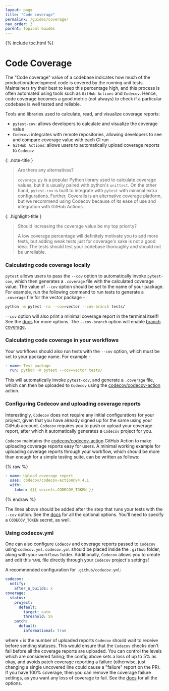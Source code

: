 ```yaml
---
layout: page
title: "Code coverage"
permalink: /guides/coverage/
nav_order: 3
parent: Topical Guides
---
```


{% include toc.html %}

# Code Coverage

The "Code coverage" value of a codebase indicates how much of the
production/development code is covered by the running unit tests. Maintainers
try their best to keep this percentage high, and this process is often automated
using tools such as `GitHub Actions` and `Codecov`. Hence, code coverage becomes
a good metric (not always) to check if a particular codebase is well tested and
reliable.

Tools and libraries used to calculate, read, and visualize coverage reports:

- `pytest-cov`: allows developers to calculate and visualize the coverage value
- `Codecov`: integrates with remote repositories, allowing developers to see and
  compare coverage value with each CI run
- `GitHub Actions`: allows users to automatically upload coverage reports to
  `Codecov`

{: .note-title }

> Are there any alternatives?
>
> `coverage.py` is a popular Python library used to calculate coverage values,
> but it is usually paired with python's `unittest`. On the other hand,
> `pytest-cov` is built to integrate with `pytest` with minimal extra
> configurations. Further, Coveralls is an alternative coverage platform, but we
> recommend using Codecov because of its ease of use and integration with GitHub
> Actions.

{: .highlight-title }

> Should increasing the coverage value be my top priority?
>
> A low coverage percentage will definitely motivate you to add more tests, but
> adding weak tests just for coverage's sake is not a good idea. The tests
> should test your codebase thoroughly and should not be unreliable.

### Calculating code coverage locally

`pytest` allows users to pass the `--cov` option to automatically invoke
`pytest-cov`, which then generates a `.coverage` file with the calculated
coverage value. The value of `--cov` option should be set to the name of your
package. For example, run the following command to run tests to generate a
`.coverage` file for the vector package -

```bash
python -m pytest -ra --cov=vector --cov-branch tests/
```

`--cov` option will also print a minimal coverage report in the terminal itself!
See the [docs](https://pytest-cov.readthedocs.io/en/latest/) for more options.
The `--cov-branch` option will enable
[branch coverage](https://linearb.io/blog/what-is-branch-coverage/).

### Calculating code coverage in your workflows

Your workflows should also run tests with the `--cov` option, which must be set
to your package name. For example -

```yaml
- name: Test package
  run: python -m pytest --cov=vector tests/
```

This will automatically invoke `pytest-cov`, and generate a `.coverage` file,
which can then be uploaded to `Codecov` using the [codecov/codecov-action][]
action.

### Configuring Codecov and uploading coverage reports

Interestingly, `Codecov` does not require any initial configurations for your
project, given that you have already signed up for the same using your GitHub
account. `Codecov` requires you to push or upload your coverage report, after
which it automatically generates a `Codecov` project for you.

`Codecov` maintains the [codecov/codecov-action][] GitHub Action to make
uploading coverage reports easy for users. A minimal working example for
uploading coverage reports through your workflow, which should be more than
enough for a simple testing suite, can be written as follows:

{% raw %}

```yaml
- name: Upload coverage report
  uses: codecov/codecov-action@v4.4.1
  with:
    token: ${{ secrets.CODECOV_TOKEN }}
```

{% endraw %}

The lines above should be added after the step that runs your tests with the
`--cov` option. See the [docs](https://github.com/codecov/codecov-action#usage)
for all the optional options. You'll need to specify a `CODECOV_TOKEN` secret,
as well.

### Using codecov.yml

One can also configure `Codecov` and coverage reports passed to `Codecov` using
`codecov.yml`. `codecov.yml` should be placed inside the `.github` folder, along
with your `workflows` folder. Additionally, `Codecov` allows you to create and
edit this `YAML` file directly through your `Codecov` project's settings!

A recommended configuration for `.github/codecov.yml`:

```yaml
codecov:
  notify:
    after_n_builds: x
coverage:
  status:
    project:
      default:
        target: auto
        threshold: 5%
    patch:
      default:
        informational: true
```

where `x` is the number of uploaded reports `Codecov` should wait to receive
before sending statuses. This would ensure that the `Codecov` checks don't fail
before all the coverage reports are uploaded. You can control the levels which
are considered failing; the config above sets a loss of up to 5% as okay, and
avoids patch coverage reporting a failure (otherwise, just changing a single
uncovered line could cause a "failure" report on the PR). If you have 100%
coverage, then you can remove the coverage failure settings, as you want any
loss of coverage to fail. See the
[docs](https://docs.codecov.com/docs/codecov-yaml) for all the options.

<!-- ### Coverage for projects written in Python and C++

TODO -->

[codecov/codecov-action]: https://github.com/codecov/codecov-action
